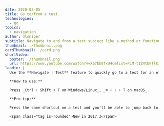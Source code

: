 ```yaml
---
date: 2020-02-05
title: Go to/from a test
technologies:
  - go
topics:
  - navigation
author: dlsniper
subtitle: Navigate to and from a test subject like a method or function
thumbnail: ./thumbnail.png
cardThumbnail: ./card.png
shortVideo:
  poster: ./thumbnail.png
  url: https://www.youtube.com/watch?v=X67bE8fxU4c&list=PLM-t1Z4tbFflkIOaap4P-BV30ZrZwrDld&index=16
leadin: |
  Use the **Navigate | Test** feature to quickly go to a test for an element.

  **How to use:**

  Press _Ctrl + Shift + T on Windows/Linux_, _⌘ + ⇧ + T on macOS_.

  **Pro tip:**

  Press the same shortcut on a test and you'll be able to jump back to the element that is the subject of the test.

  <span class="tag is-rounded">New in 2017.3</span>
---
```


